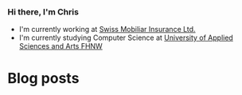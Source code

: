 ### Hi there, I'm Chris

- I'm currently working at [Swiss Mobiliar Insurance Ltd.](www.mobiliar.ch)
- I'm currently studying Computer Science at [University of Applied Sciences and Arts FHNW](www.fhnw.ch)


# Blog posts
<!-- BLOG-POST-LIST:START -->
<!-- BLOG-POST-LIST:END -->


[website]: http://www.christianseiler.ch
[twitter]: https://twitter.com/christerseiler
[youtube]: https://youtube.com/
[instagram]: https://instagram.com/
[linkedin]: https://linkedin.com/in/christian-seiler